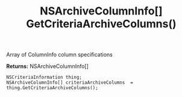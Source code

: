 ﻿---
uid: crmscript_ref_NSCriteriaInformation_GetCriteriaArchiveColumns
title: NSArchiveColumnInfo[] GetCriteriaArchiveColumns()
intellisense: NSCriteriaInformation.GetCriteriaArchiveColumns
keywords: NSCriteriaInformation, GetCriteriaArchiveColumns
so.topic: reference
---

Array of ColumnInfo column specifications

**Returns:** NSArchiveColumnInfo[]


```crmscript
NSCriteriaInformation thing;
NSArchiveColumnInfo[] criteriaArchiveColumns  = thing.GetCriteriaArchiveColumns();
```


